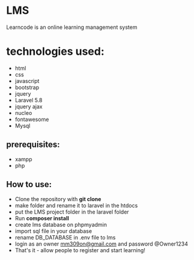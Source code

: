 # LMS
Learncode is an online learning management system

# technologies used:
- html
- css
- javascript
- bootstrap
- jquery
- Laravel 5.8
- jquery ajax
- nucleo
- fontawesome
- Mysql 

## prerequisites:
- xampp 
- php

## How to use:
- Clone the repository with __git clone__
- make folder and rename it to laravel in the htdocs 
- put the LMS project folder in the laravel folder
- Run __composer install__
- create lms database on phpmyadmin
- import sql file in your database
- rename DB_DATABASE in .env file to lms
- login as an owner mm309on@gmail.com and password @Owner1234
- That's it - allow people to register and start learning!
